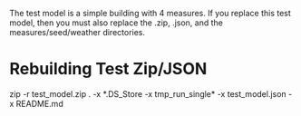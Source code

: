 The test model is a simple building with 4 measures. If you replace this test 
model, then you must also replace the .zip, .json, and the measures/seed/weather
directories.

# Rebuilding Test Zip/JSON

zip -r test_model.zip . -x \*.DS_Store -x tmp_run_single\* -x test_model.json -x README.md